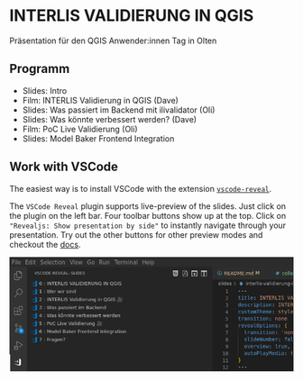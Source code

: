 # INTERLIS VALIDIERUNG IN QGIS

Präsentation für den QGIS Anwender:innen Tag in Olten

## Programm

- Slides: Intro
- Film: INTERLIS Validierung in QGIS (Dave)
- Slides: Was passiert im Backend mit ilivalidator (Oli)
- Slides: Was könnte verbessert werden? (Dave)
- Film: PoC Live Validierung (Oli)
- Slides: Model Baker Frontend Integration

## Work with VSCode
The easiest way is to install VSCode with the extension
[`vscode-reveal`](https://marketplace.visualstudio.com/items?itemName=evilz.vscode-reveal).

The `VSCode Reveal` plugin supports live-preview of the slides. Just click on the plugin on the left bar. Four toolbar buttons show up at the top. Click on `"Revealjs: Show presentation by side"` to instantly navigate through your presentation. Try out the other buttons for other preview modes and checkout the [docs](https://www.evilznet.com/vscode-reveal/#/README).

![vscode-plugin](vscode-plugin.png)